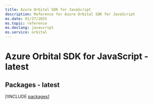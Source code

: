 ```yaml
---
title: Azure Orbital SDK for JavaScript
description: Reference for Azure Orbital SDK for JavaScript
ms.date: 01/27/2025
ms.topic: reference
ms.devlang: javascript
ms.service: orbital
---
```

# Azure Orbital SDK for JavaScript - latest
## Packages - latest
[!INCLUDE [packages](orbital-index.md)]